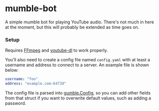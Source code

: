 # mumble-bot

A simple mumble bot for playing YouTube audio. There's not much in here at the moment, but this will probably be extended as time goes on.

### Setup

Requires [FFmpeg](https://www.ffmpeg.org/) and [youtube-dl](https://rg3.github.io/youtube-dl/) to work properly.

You'll also need to create a config file named `config.yaml` with at least a username and address to connect to a server. An example file is shown below:

```yaml
username: "foo"
address: "example.com:64738"
```

The config file is parsed into [gumble.Config](https://godoc.org/github.com/layeh/gumble/gumble#Config), so you can add other fields from that struct if you want to overwrite default values, such as adding a password.
